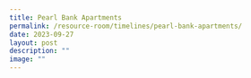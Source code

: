 ```yaml
---
title: Pearl Bank Apartments
permalink: /resource-room/timelines/pearl-bank-apartments/
date: 2023-09-27
layout: post
description: ""
image: ""
---
```

